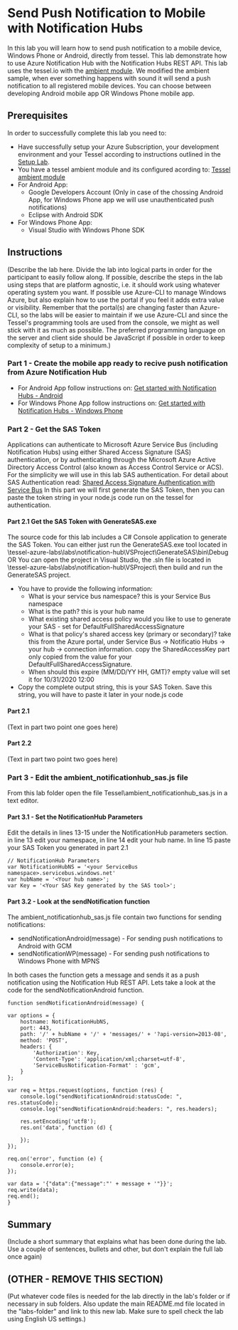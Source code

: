 Send Push Notification to Mobile with Notification Hubs
=============
In this lab you will learn how to send push notification to a mobile device, Windows Phone or Android, directly from tessel.
This lab demonstrate how to use Azure Notification Hub with the Notification Hubs REST API.
This lab uses the tessel.io with the <a href="http://start.tessel.io/modules/ambient">ambient module</a>. We modified the ambient sample, when ever something happens with sound it will send a push notification to all registered mobile devices.
You can choose between developing Android mobile app OR Windows Phone mobile app.

Prerequisites
-------------
In order to successfully complete this lab you need to:

* Have successfully setup your Azure Subscription, your development environment and your Tessel according to instructions outlined in the [Setup Lab](../_setup).
* You have a tessel ambient module and its configured acording to: <a href="http://start.tessel.io/modules/ambient">Tessel ambient module</a>
* For Android App:
	* Google Developers Account (Only in case of the chossing Android App, for Windows Phone app we will use 		unauthenticated push notifications)
	* Eclipse with Android SDK
* For Windows Phone App:
	* Visual Studio with Windows Phone SDK

Instructions
------------
(Describe the lab here. Divide the lab into logical parts in order for the participant to easily follow along. If possible, describe the steps in the lab using steps that are platform agnostic, i.e. it should work using whatever operating system you want. If possible use Azure-CLI to manage Windows Azure, but also explain how to use the portal if you feel it adds extra value or visibility. Remember that the portal(s) are changing faster than Azure-CLI, so the labs will be easier to maintain if we use Azure-CLI and since the Tessel's programming tools are used from the console, we might as well stick with it as much as possible. The preferred programming language on the server and client side should be JavaScript if possible in order to keep complexity of setup to a minimum.)

### Part 1 - Create the mobile app ready to recive push notification from Azure Notification Hub
* For Android App follow instructions on: <a href="http://azure.microsoft.com/en-us/documentation/articles/notification-hubs-android-get-started/">Get started with Notification Hubs - Android</a>
* For Windows Phone App follow instructions on: <a href="http://azure.microsoft.com/en-us/documentation/articles/notification-hubs-windows-phone-get-started/">Get started with Notification Hubs - Windows Phone</a>


### Part 2 - Get the SAS Token
Applications can authenticate to Microsoft Azure Service Bus (including Notification Hubs) using either Shared Access Signature (SAS) authentication, or by authenticating through the Microsoft Azure Active Directory Access Control (also known as Access Control Service or ACS).
For the simplicity we will use in this lab SAS authentication. For detail about SAS Authentication read: <a href="http://msdn.microsoft.com/en-us/library/azure/dn170477.aspx">Shared Access Signature Authentication with Service Bus</a> 
In this part we will first generate the SAS Token, then you can paste the token string in your node.js code run on the tessel for authentication.

#### Part 2.1 Get the SAS Token with GenerateSAS.exe

The source code for this lab includes a C# Console application to generate the SAS Token.
You can either just run the GenerateSAS.exe tool located in <folder-downloaded-the-labs>\tessel-azure-labs\labs\notification-hub\VSProject\GenerateSAS\bin\Debug
OR
You can open the project in Visual Studio, the .sln file is located in <folder-downloaded-the-labs>\tessel-azure-labs\labs\notification-hub\VSProject\ then build and run the GenerateSAS project.

* You have to provide the following information:
  * What is your service bus namespace? this is your Service Bus namespace
  * What is the path? this is your hub name
  * What existing shared access policy would you like to use to generate your SAS - set for DefaultFullSharedAccessSignature
  * What is that policy's shared access key (primary or secondary)? take this from the Azure portal, under Service Bus -> Notificatio Hubs -> your hub -> connection information. copy the SharedAccessKey part only copied from the value for your DefaultFullSharedAccessSignature.
  * When should this expire (MM/DD/YY HH, GMT)? empty value will set it for 10/31/2020 12:00
* Copy the complete output string, this is your SAS Token. Save this string, you will have to paste it later in your node.js code

#### Part 2.1
(Text in part two point one goes here)

#### Part 2.2
(Text in part two point two goes here)

### Part 3 - Edit the ambient_notificationhub_sas.js file
From this lab folder open the file Tessel\ambient_notificationhub_sas.js in a text editor.

#### Part 3.1 - Set the NotificationHub Parameters
Edit the details in lines 13-15 under the NotificationHub parameters section.
in line 13 edit your namespace, in line 14 edit your hub name.
In line 15 paste your SAS Token you generated in part 2.1

	
	// NotificationHub Parameters
	var NotificationHubNS = '<your ServiceBus namespace>.servicebus.windows.net'
	var hubName = '<Your hub name>'; 
	var Key = '<Your SAS Key generated by the SAS tool>';


#### Part 3.2 - Look at the sendNotification function
The ambient_notificationhub_sas.js file contain two functions for sending notifications:
* sendNotificationAndroid(message) - For sending push notifications to Android with GCM
* sendNotificationWP(message) - For sending push notifications to Windows Phone with MPNS 


In both cases the function gets a message and sends it as a push notification using the Notification Hub REST API. Lets take a look at the code for the sendNotificationAndroid function. 

	
	function sendNotificationAndroid(message) {
	
    var options = {
        hostname: NotificationHubNS,
        port: 443,
        path: '/' + hubName + '/' + 'messages/' + '?api-version=2013-08',
        method: 'POST',
        headers: {
            'Authorization': Key,
            'Content-Type': 'application/xml;charset=utf-8',
            'ServiceBusNotification-Format' : 'gcm', 
        }
    };

    var req = https.request(options, function (res) {
        console.log("sendNotificationAndroid:statusCode: ", res.statusCode);
        console.log("sendNotificationAndroid:headers: ", res.headers);	

		res.setEncoding('utf8');
        res.on('data', function (d) {
            
        });
    });

    req.on('error', function (e) {
        console.error(e);
    });
	
	var data = '{"data":{"message":"' + message + '"}}';
    req.write(data);
    req.end();
    }



Summary
-------
(Include a short summary that explains what has been done during the lab. Use a couple of sentences, bullets and other, but don't explain the full lab once again)

(OTHER - REMOVE THIS SECTION)
-----------------------------
(Put whatever code files is needed for the lab directly in the lab's folder or if necessary in sub folders. Also update the main README.md file located in the "labs-folder" and link to this new lab. Make sure to spell check the lab using English US settings.)
